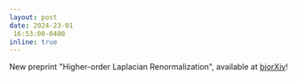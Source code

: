 ```yaml
---
layout: post
date: 2024-23-01
 16:53:00-0400
inline: true
---
```


New preprint "Higher-order Laplacian Renormalization", available at [biorXiv](https://arxiv.org/abs/2401.11298)!
